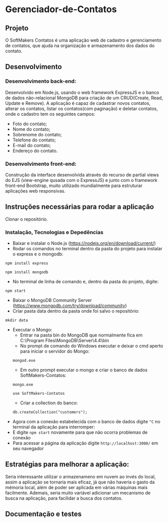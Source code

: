 # Gerenciador-de-Contatos

## Projeto

O SoftMakers Contatos é uma aplicação web de cadastro e gerenciamento de contatos, que ajuda na organização e armazenamento dos dados do contato.

## Desenvolvimento

### Desenvolvimento back-end:
   Desenvolvido em Node.js, usando o web framework ExpressJS e o banco de dados não-relacional MongoDB para criação de um CRUD(Create, Read, Update e Remove). 
   A aplicação é capaz de cadastrar novos contatos, alterar os contatos, listar os contatos(com paginação) e deletar contatos, onde o cadastro tem os seguintes campos:
   - Foto do contato;
   - Nome do contato;
   - Sobrenome do contato;
   - Telefone do contato;
   - E-mail do contato;
   - Endereço do contato.
   
### Desenvolvimento front-end:
  Construção da interface desenvolvida através do recurso de partial views do EJS (view-engine qusada com o ExpressJS)
  e junto com o framework front-end Bootstrap, muito utilizado mundialmente para estruturar aplicações web responsivas.
  
## Instruções necessárias para rodar a aplicação

Clonar o repositório.
  
### Instalação, Tecnologias e Depedências
 - Baixar e instalar o Node.js (https://nodejs.org/en/download/current/)
 - Rodar os comandos no terminal dentro da pasta do projeto para instalar o express e o mongodb:
 ```
 npm install express
 ```
 ```
 npm install mongodb
 ```
 - No terminal de linha de comando e, dentro da pasta do projeto, digite:
 ```
 npm start
 ```
 - Baixar o MongoDB Community Server (https://www.mongodb.com/try/download/community)
 - Criar pasta data dentro da pasta onde foi salvo o repositório:
 ```
 mkdir data
 ```
 - Executar o Mongo:
   - Entrar na pasta bin do MongoDB  que normalmente fica em C:\Program Files\MongoDB\Server\4.4\bin
   - No prompt de comando do Windows executar e deixar o cmd aperto para iniciar o servidor do Mongo:
   ```
   mongod.exe
   ```
   - Em outro prompt executar o mongo e criar o banco de dados SoftMakers-Contatos:
   ```
   mongo.exe
   ```
   ```
   use SoftMakers-Contatos
   ```
   - Criar a collection do banco:
   ```
   db.createCollection("customers");
   ```
  - Agora com a conexão estabelecida com o banco de dados digite ```^C``` no terminal da aplicação para interromper:
  - E digite ```npm start``` novamente para que não ocorra problemas de conexão
  - Para acessar a página da aplicação digite ```http://localhost:3000/``` em seu navegador
 
## Estratégias para melhorar a aplicação:
  Seria interessante utilizar o armazenameno em nuvem ao invés do local, assim a aplicação se tornaria mais eficaz, já que não haveria o gasto da mémoria local, além de poder ser aplicada em várias máquinas mais facilmente. Ademais, seria muito variável adicionar um mecanismo de busca na aplicação, para facilidar a busca dos contatos.
  
## Documentação e testes


